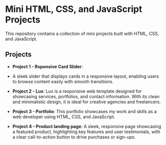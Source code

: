 # Mini HTML, CSS, and JavaScript Projects

This repository contains a collection of mini projects built with HTML, CSS, and JavaScript.

## Projects

- **Project 1 - Rsponsive Card Slider**:
- 
  A sleek slider that displays cards in a responsive layout, enabling users to browse content easily with smooth transitions.
  
- **Project 2 - Lux**:
  Lux is a responsive web template designed for showcasing services, portfolios, and contact information. With its clean and minimalistic design, it is ideal for creative agencies and freelancers.
  
- **Project 3 - Portfolio**:
  This portfolio showcases my work and skills as a web developer using HTML, CSS, and JavaScript.
  
- **Project 4 - Product landing page**:
  A sleek, responsive page showcasing a featured product, highlighting key features and user testimonials, with a clear call-to-action button to drive purchases or sign-ups.
